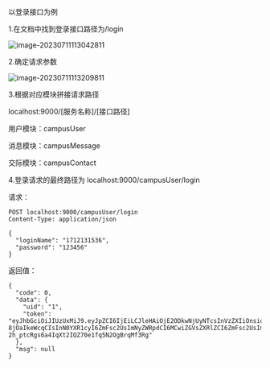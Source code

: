 以登录接口为例

1.在文档中找到登录接口路径为/login

![image-20230711113042811](E:\YY\yying\搞个项目\assets\image-20230711113042811.png)

2.确定请求参数

![image-20230711113209811](E:\YY\yying\搞个项目\assets\image-20230711113209811.png)

3.根据对应模块拼接请求路径

localhost:9000/[服务名称]/[接口路径]

用户模块：campusUser

消息模块：campusMessage

交际模块：campusContact

4.登录请求的最终路径为 localhost:9000/campusUser/login

请求：

```
POST localhost:9000/campusUser/login
Content-Type: application/json

{
  "loginName": "1712131536",
  "password": "123456"
}
```



返回值：

```
{
  "code": 0,
  "data": {
    "uid": "1",
    "token": "eyJhbGciOiJIUzUxMiJ9.eyJpZCI6IjEiLCJleHAiOjE2ODkwNjUyNTcsInVzZXIiOnsidXNlcklkIjoiMSIsImFjY291bnQiOiIxNzEyMTMxNTM2Iiwib3JpZ2luUGFzc3dvcmQiOiIxMjM0NTYiLCJwYXNzd29yZCI6ImUxMGFkYzM5NDliYTU5YWJiZTU2ZTA1N2YyMGY4ODNlIiwidXNlcm5hbWUiOiJ5eWluZyIsInRlbGVwaG9uZSI6IjEzMTI4NDM4NzAzIiwiZW1haWwiOiIxNzEyMTMxNTM2QHFxLmNvbSIsImF1dG9SZXBseSI6Iuivtu-8jOaIkeWcqCIsInN0YXR1cyI6ZmFsc2UsImNyZWRpdCI6MCwiZGVsZXRlZCI6ZmFsc2UsImNyZWF0ZVRpbWUiOiIyMDIzLTA3LTA1IDEzOjIwOjEyLjAiLCJ1cGRhdGVUaW1lIjoiMjAyMy0wNy0xMSAwMjo1NTo0NC4wIn19.2cpIEgm3nU0g7cECnEOe9tJcouIwPrJMSe3CeKyjlHyyaV-2h_ptcRgs6a4IqXt2IQZ70e1fq5N2OgBrqMf3Rg"
  },
  "msg": null
}
```

